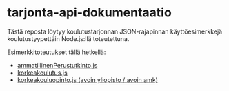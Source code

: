 # tarjonta-api-dokumentaatio
Tästä reposta löytyy koulutustarjonnan JSON-rajapinnan käyttöesimerkkejä koulutustyypettäin Node.js:llä toteutettuna.

Esimerkkitoteutukset tällä hetkellä:
  * [ammatillinenPerustutkinto.js](ammatillinenPerustutkinto.js)
  * [korkeakoulutus.js](korkeakoulutus.js)
  * [korkeakouluopinto.js (avoin yliopisto / avoin amk)](korkeakouluopinto.js)
